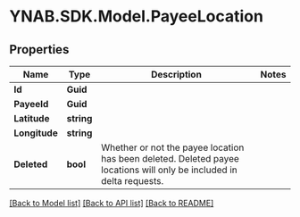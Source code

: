 # YNAB.SDK.Model.PayeeLocation
## Properties

Name | Type | Description | Notes
------------ | ------------- | ------------- | -------------
**Id** | **Guid** |  | 
**PayeeId** | **Guid** |  | 
**Latitude** | **string** |  | 
**Longitude** | **string** |  | 
**Deleted** | **bool** | Whether or not the payee location has been deleted.  Deleted payee locations will only be included in delta requests. | 

[[Back to Model list]](../README.md#documentation-for-models) [[Back to API list]](../README.md#documentation-for-api-endpoints) [[Back to README]](../README.md)

